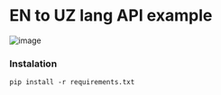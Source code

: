 # EN to UZ lang API example 
![image](https://github.com/themusharraf/LangAPI/assets/122869450/1615440d-e561-4f24-b357-c86c6f05f35b)


### Instalation
```shell
pip install -r requirements.txt
```


   
  
 
 
